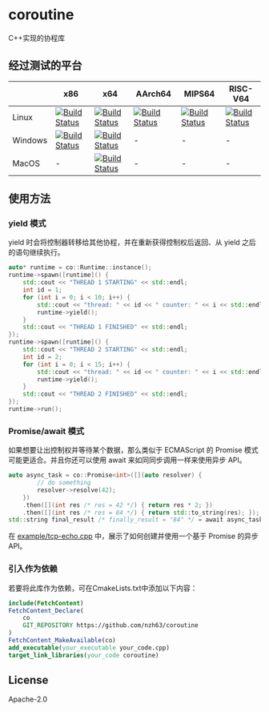 # coroutine

C++实现的协程库

## 经过测试的平台

| | x86 | x64 | AArch64 | MIPS64 | RISC-V64 |
| - | - | - | - | - | - |
| Linux | [![Build Status](https://dev.azure.com/nzh21/coroutine/_apis/build/status/nzh63.coroutine?branchName=master&jobName=Build_And_Test_QEMU&configuration=Build_And_Test_QEMU%20x86_Linux)](https://dev.azure.com/nzh21/coroutine/_build/latest?definitionId=6&branchName=master) | [![Build Status](https://dev.azure.com/nzh21/coroutine/_apis/build/status/nzh63.coroutine?branchName=master&jobName=Build_And_Test&configuration=Build_And_Test%20x64_Linux)](https://dev.azure.com/nzh21/coroutine/_build/latest?definitionId=6&branchName=master) | [![Build Status](https://dev.azure.com/nzh21/coroutine/_apis/build/status/nzh63.coroutine?branchName=master&jobName=Build_And_Test_QEMU&configuration=Build_And_Test_QEMU%20AArch64_Linux)](https://dev.azure.com/nzh21/coroutine/_build/latest?definitionId=6&branchName=master) | [![Build Status](https://dev.azure.com/nzh21/coroutine/_apis/build/status/nzh63.coroutine?branchName=master&jobName=Build_And_Test_QEMU&configuration=Build_And_Test_QEMU%20MIPS64_Linux)](https://dev.azure.com/nzh21/coroutine/_build/latest?definitionId=6&branchName=master) | [![Build Status](https://dev.azure.com/nzh21/coroutine/_apis/build/status/nzh63.coroutine?branchName=master&jobName=Build_And_Test_QEMU&configuration=Build_And_Test_QEMU%20RISCV64_Linux)](https://dev.azure.com/nzh21/coroutine/_build/latest?definitionId=6&branchName=master) |
| Windows | [![Build Status](https://dev.azure.com/nzh21/coroutine/_apis/build/status/nzh63.coroutine?branchName=master&jobName=Build_And_Test&configuration=Build_And_Test%20x86_Windows)](https://dev.azure.com/nzh21/coroutine/_build/latest?definitionId=6&branchName=master) | [![Build Status](https://dev.azure.com/nzh21/coroutine/_apis/build/status/nzh63.coroutine?branchName=master&jobName=Build_And_Test&configuration=Build_And_Test%20x64_Windows)](https://dev.azure.com/nzh21/coroutine/_build/latest?definitionId=6&branchName=master) | - | - | - |
| MacOS | - | [![Build Status](https://dev.azure.com/nzh21/coroutine/_apis/build/status/nzh63.coroutine?branchName=master&jobName=Build_And_Test&configuration=Build_And_Test%20x64_MacOS)](https://dev.azure.com/nzh21/coroutine/_build/latest?definitionId=6&branchName=master) | - | - | - |

## 使用方法

### yield 模式

yield 时会将控制器转移给其他协程，并在重新获得控制权后返回、从 yield 之后的语句继续执行。

```cpp
auto* runtime = co::Runtime::instance();
runtime->spawn([runtime]() {
    std::cout << "THREAD 1 STARTING" << std::endl;
    int id = 1;
    for (int i = 0; i < 10; i++) {
        std::cout << "thread: " << id << " counter: " << i << std::endl;
        runtime->yield();
    }
    std::cout << "THREAD 1 FINISHED" << std::endl;
});
runtime->spawn([runtime]() {
    std::cout << "THREAD 2 STARTING" << std::endl;
    int id = 2;
    for (int i = 0; i < 15; i++) {
        std::cout << "thread: " << id << " counter: " << i << std::endl;
        runtime->yield();
    }
    std::cout << "THREAD 2 FINISHED" << std::endl;
});
runtime->run();
```

### Promise/await 模式

如果想要让出控制权并等待某个数据，那么类似于 ECMAScript 的 Promise 模式可能更适合。并且你还可以使用 await 来如同同步调用一样来使用异步 API。

```cpp
auto async_task = co::Promise<int>([](auto resolver) {
        // do something
        resolver->resolve(42);
    })
    .then([](int res /* res = 42 */) { return res * 2; })
    .then([](int res /* res = 84 */) { return std::to_string(res); });
std::string final_result /* finally_result = "84" */ = await async_task;
```

在 [example/tcp-echo.cpp](./example/tcp-echo.cpp) 中，展示了如何创建并使用一个基于 Promise 的异步 API。


### 引入作为依赖

若要将此库作为依赖，可在CmakeLists.txt中添加以下内容：
```cmake
include(FetchContent)
FetchContent_Declare(
    co
    GIT_REPOSITORY https://github.com/nzh63/coroutine
)
FetchContent_MakeAvailable(co)
add_executable(your_executable your_code.cpp)
target_link_libraries(your_code coroutine)
```


## License
Apache-2.0
